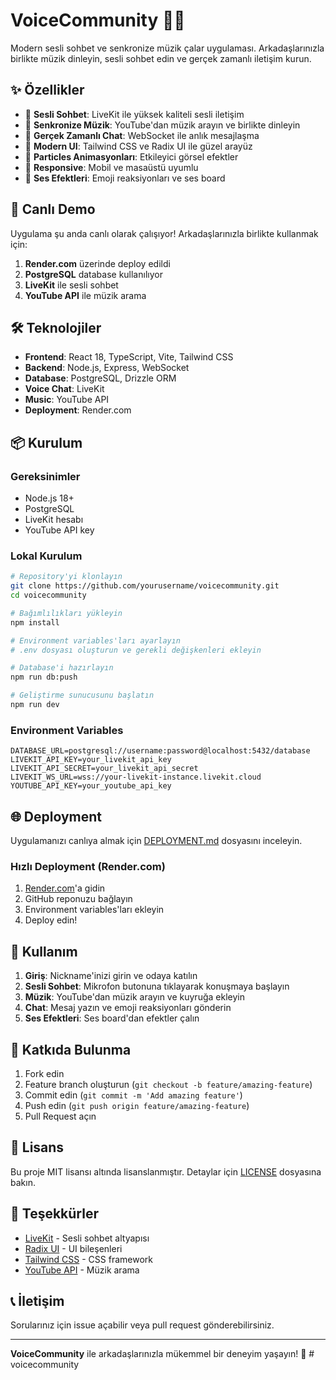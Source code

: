 # VoiceCommunity 🎵🎤

Modern sesli sohbet ve senkronize müzik çalar uygulaması. Arkadaşlarınızla birlikte müzik dinleyin, sesli sohbet edin ve gerçek zamanlı iletişim kurun.

## ✨ Özellikler

- 🎤 **Sesli Sohbet**: LiveKit ile yüksek kaliteli sesli iletişim
- 🎵 **Senkronize Müzik**: YouTube'dan müzik arayın ve birlikte dinleyin
- 💬 **Gerçek Zamanlı Chat**: WebSocket ile anlık mesajlaşma
- 🎨 **Modern UI**: Tailwind CSS ve Radix UI ile güzel arayüz
- 🌟 **Particles Animasyonları**: Etkileyici görsel efektler
- 📱 **Responsive**: Mobil ve masaüstü uyumlu
- 🔔 **Ses Efektleri**: Emoji reaksiyonları ve ses board

## 🚀 Canlı Demo

Uygulama şu anda canlı olarak çalışıyor! Arkadaşlarınızla birlikte kullanmak için:

1. **Render.com** üzerinde deploy edildi
2. **PostgreSQL** database kullanılıyor
3. **LiveKit** ile sesli sohbet
4. **YouTube API** ile müzik arama

## 🛠️ Teknolojiler

- **Frontend**: React 18, TypeScript, Vite, Tailwind CSS
- **Backend**: Node.js, Express, WebSocket
- **Database**: PostgreSQL, Drizzle ORM
- **Voice Chat**: LiveKit
- **Music**: YouTube API
- **Deployment**: Render.com

## 📦 Kurulum

### Gereksinimler
- Node.js 18+
- PostgreSQL
- LiveKit hesabı
- YouTube API key

### Lokal Kurulum

```bash
# Repository'yi klonlayın
git clone https://github.com/yourusername/voicecommunity.git
cd voicecommunity

# Bağımlılıkları yükleyin
npm install

# Environment variables'ları ayarlayın
# .env dosyası oluşturun ve gerekli değişkenleri ekleyin

# Database'i hazırlayın
npm run db:push

# Geliştirme sunucusunu başlatın
npm run dev
```

### Environment Variables

```env
DATABASE_URL=postgresql://username:password@localhost:5432/database
LIVEKIT_API_KEY=your_livekit_api_key
LIVEKIT_API_SECRET=your_livekit_api_secret
LIVEKIT_WS_URL=wss://your-livekit-instance.livekit.cloud
YOUTUBE_API_KEY=your_youtube_api_key
```

## 🌐 Deployment

Uygulamanızı canlıya almak için [DEPLOYMENT.md](./DEPLOYMENT.md) dosyasını inceleyin.

### Hızlı Deployment (Render.com)

1. [Render.com](https://render.com)'a gidin
2. GitHub reponuzu bağlayın
3. Environment variables'ları ekleyin
4. Deploy edin!

## 🎯 Kullanım

1. **Giriş**: Nickname'inizi girin ve odaya katılın
2. **Sesli Sohbet**: Mikrofon butonuna tıklayarak konuşmaya başlayın
3. **Müzik**: YouTube'dan müzik arayın ve kuyruğa ekleyin
4. **Chat**: Mesaj yazın ve emoji reaksiyonları gönderin
5. **Ses Efektleri**: Ses board'dan efektler çalın

## 🤝 Katkıda Bulunma

1. Fork edin
2. Feature branch oluşturun (`git checkout -b feature/amazing-feature`)
3. Commit edin (`git commit -m 'Add amazing feature'`)
4. Push edin (`git push origin feature/amazing-feature`)
5. Pull Request açın

## 📄 Lisans

Bu proje MIT lisansı altında lisanslanmıştır. Detaylar için [LICENSE](LICENSE) dosyasına bakın.

## 🙏 Teşekkürler

- [LiveKit](https://livekit.io/) - Sesli sohbet altyapısı
- [Radix UI](https://www.radix-ui.com/) - UI bileşenleri
- [Tailwind CSS](https://tailwindcss.com/) - CSS framework
- [YouTube API](https://developers.google.com/youtube) - Müzik arama

## 📞 İletişim

Sorularınız için issue açabilir veya pull request gönderebilirsiniz.

---

**VoiceCommunity** ile arkadaşlarınızla mükemmel bir deneyim yaşayın! 🎉 #   v o i c e c o m m u n i t y 
 
 